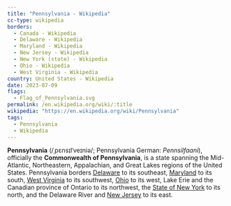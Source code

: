 ```yaml
---
title: "Pennsylvania - Wikipedia"
cc-type: wikipedia
borders:
  - Canada - Wikipedia
  - Delaware - Wikipedia
  - Maryland - Wikipedia
  - New Jersey - Wikipedia
  - New York (state) - Wikipedia
  - Ohio - Wikipedia
  - West Virginia - Wikipedia
country: United States - Wikipedia
date: 2023-07-09
flags:
  - Flag_of_Pennsylvania.svg
permalink: /en.wikipedia.org/wiki/:title
wikipedia: "https://en.wikipedia.org/wiki/Pennsylvania"
tags:
  - Pennsylvania
  - Wikipedia
---
```

**Pennsylvania** (/ˌpɛnsɪlˈveɪniə/; Pennsylvania German: *Pennsilfaani*), officially the **Commonwealth of Pennsylvania**, is a state spanning the Mid-Atlantic, Northeastern, Appalachian, and Great Lakes regions of the United States. Pennsylvania borders [Delaware](/en.wikipedia.org/wiki/Delaware) to its southeast, [Maryland](/en.wikipedia.org/wiki/Maryland) to its south, [West Virginia](/en.wikipedia.org/wiki/West_Virginia) to its southwest, [Ohio](/en.wikipedia.org/wiki/Ohio) to its west, Lake Erie and the Canadian province of Ontario to its northwest, the [State of New York](/en.wikipedia.org/wiki/New_York_(state)) to its north, and the Delaware River and [New Jersey](/en.wikipedia.org/wiki/New_Jersey) to its east.